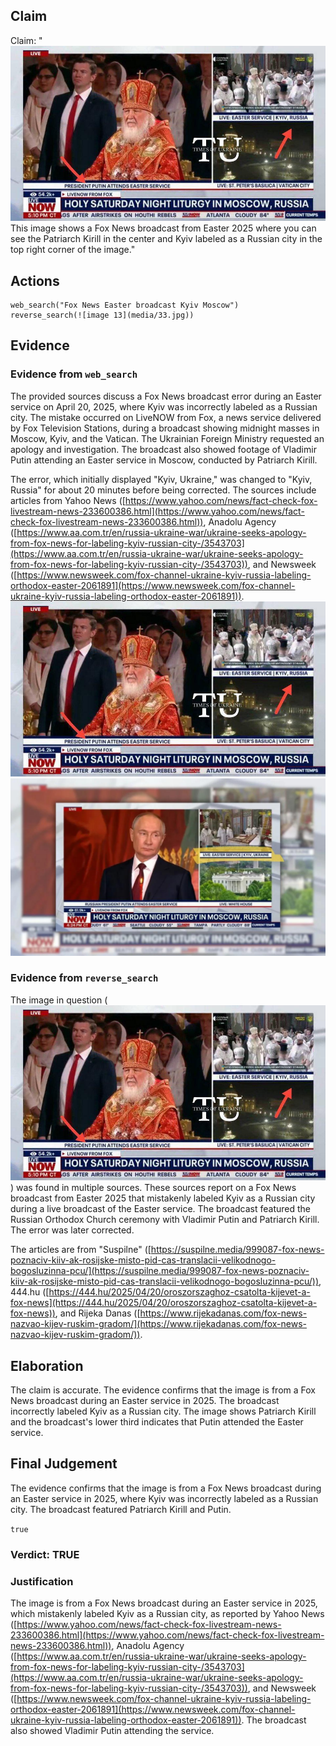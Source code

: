 ## Claim
Claim: "![image 13](media/33.jpg) This image shows a Fox News broadcast from Easter 2025 where you can see the Patriarch Kirill in the center and Kyiv labeled as a Russian city in the top right corner of the image."

## Actions
```
web_search("Fox News Easter broadcast Kyiv Moscow")
reverse_search(![image 13](media/33.jpg))
```

## Evidence
### Evidence from `web_search`
The provided sources discuss a Fox News broadcast error during an Easter service on April 20, 2025, where Kyiv was incorrectly labeled as a Russian city. The mistake occurred on LiveNOW from Fox, a news service delivered by Fox Television Stations, during a broadcast showing midnight masses in Moscow, Kyiv, and the Vatican. The Ukrainian Foreign Ministry requested an apology and investigation. The broadcast also showed footage of Vladimir Putin attending an Easter service in Moscow, conducted by Patriarch Kirill.

The error, which initially displayed "Kyiv, Ukraine," was changed to "Kyiv, Russia" for about 20 minutes before being corrected. The sources include articles from Yahoo News ([https://www.yahoo.com/news/fact-check-fox-livestream-news-233600386.html](https://www.yahoo.com/news/fact-check-fox-livestream-news-233600386.html)), Anadolu Agency ([https://www.aa.com.tr/en/russia-ukraine-war/ukraine-seeks-apology-from-fox-news-for-labeling-kyiv-russian-city-/3543703](https://www.aa.com.tr/en/russia-ukraine-war/ukraine-seeks-apology-from-fox-news-for-labeling-kyiv-russian-city-/3543703)), and Newsweek ([https://www.newsweek.com/fox-channel-ukraine-kyiv-russia-labeling-orthodox-easter-2061891](https://www.newsweek.com/fox-channel-ukraine-kyiv-russia-labeling-orthodox-easter-2061891)). ![image 13](media/33.jpg) ![image 2014](media/2025-08-07_19-32-1754595142-133365.jpg)


### Evidence from `reverse_search`
The image in question (![image 13](media/33.jpg)) was found in multiple sources. These sources report on a Fox News broadcast from Easter 2025 that mistakenly labeled Kyiv as a Russian city during a live broadcast of the Easter service. The broadcast featured the Russian Orthodox Church ceremony with Vladimir Putin and Patriarch Kirill. The error was later corrected.

The articles are from "Suspіlne" ([https://suspilne.media/999087-fox-news-poznaciv-kiiv-ak-rosijske-misto-pid-cas-translacii-velikodnogo-bogosluzinna-pcu/](https://suspilne.media/999087-fox-news-poznaciv-kiiv-ak-rosijske-misto-pid-cas-translacii-velikodnogo-bogosluzinna-pcu/)), 444.hu ([https://444.hu/2025/04/20/oroszorszaghoz-csatolta-kijevet-a-fox-news](https://444.hu/2025/04/20/oroszorszaghoz-csatolta-kijevet-a-fox-news)), and Rijeka Danas ([https://www.rijekadanas.com/fox-news-nazvao-kijev-ruskim-gradom/](https://www.rijekadanas.com/fox-news-nazvao-kijev-ruskim-gradom/)).


## Elaboration
The claim is accurate. The evidence confirms that the image is from a Fox News broadcast during an Easter service in 2025. The broadcast incorrectly labeled Kyiv as a Russian city. The image shows Patriarch Kirill and the broadcast's lower third indicates that Putin attended the Easter service.


## Final Judgement
The evidence confirms that the image is from a Fox News broadcast during an Easter service in 2025, where Kyiv was incorrectly labeled as a Russian city. The broadcast featured Patriarch Kirill and Putin.

`true`

### Verdict: TRUE

### Justification
The image is from a Fox News broadcast during an Easter service in 2025, which mistakenly labeled Kyiv as a Russian city, as reported by Yahoo News ([https://www.yahoo.com/news/fact-check-fox-livestream-news-233600386.html](https://www.yahoo.com/news/fact-check-fox-livestream-news-233600386.html)), Anadolu Agency ([https://www.aa.com.tr/en/russia-ukraine-war/ukraine-seeks-apology-from-fox-news-for-labeling-kyiv-russian-city-/3543703](https://www.aa.com.tr/en/russia-ukraine-war/ukraine-seeks-apology-from-fox-news-for-labeling-kyiv-russian-city-/3543703)), and Newsweek ([https://www.newsweek.com/fox-channel-ukraine-kyiv-russia-labeling-orthodox-easter-2061891](https://www.newsweek.com/fox-channel-ukraine-kyiv-russia-labeling-orthodox-easter-2061891)). The broadcast also showed Vladimir Putin attending the service.
